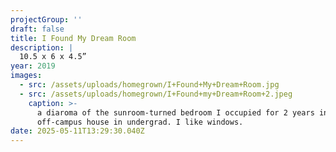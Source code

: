 ```yaml
---
projectGroup: ''
draft: false
title: I Found My Dream Room
description: |
  10.5 x 6 x 4.5”
year: 2019
images:
  - src: /assets/uploads/homegrown/I+Found+My+Dream+Room.jpg
  - src: /assets/uploads/homegrown/I+Found+my+Dream+Room+2.jpeg
    caption: >-
      a diaroma of the sunroom-turned bedroom I occupied for 2 years in an
      off-campus house in undergrad. I like windows.
date: 2025-05-11T13:29:30.040Z
---
```


